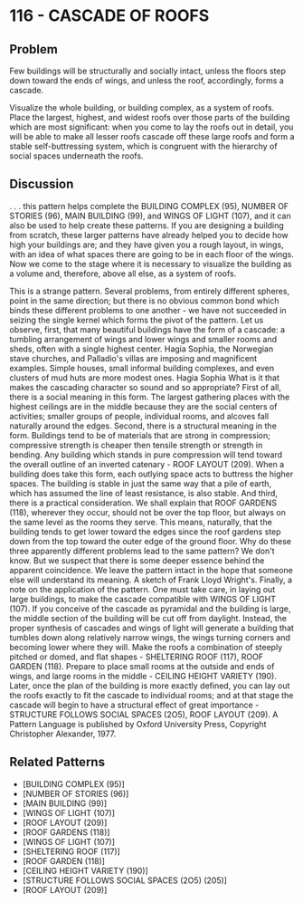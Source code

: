 # 116 - CASCADE OF ROOFS

## Problem

Few buildings will be structurally and socially intact, unless the floors step down toward the ends of wings, and unless the roof, accordingly, forms a cascade.

Visualize the whole building, or building complex, as a system of roofs. Place the largest, highest, and widest roofs over those parts of the building which are most significant: when you come to lay the roofs out in detail, you will be able to make all lesser roofs cascade off these large roofs and form a stable self-buttressing system, which is congruent with the hierarchy of social spaces underneath the roofs.

## Discussion

. . . this pattern helps complete the BUILDING COMPLEX (95), NUMBER OF STORIES (96), MAIN BUILDING (99), and WINGS OF LIGHT (107), and it can also be used to help create these patterns. If you are designing a building from scratch, these larger patterns have already helped you to decide how high your buildings are; and they have given you a rough layout, in wings, with an idea of what spaces there are going to be in each floor of the wings. Now we come to the stage where it is necessary to visualize the building as a volume and, therefore, above all else, as a system of roofs.

This is a strange pattern. Several problems, from entirely different spheres, point in the same direction; but there is no obvious common bond which binds these different problems to one another - we have not succeeded in seizing the single kernel which forms the pivot of the pattern. Let us observe, first, that many beautiful buildings have the form of a cascade: a tumbling arrangement of wings and lower wings and smaller rooms and sheds, often with a single highest center. Hagia Sophia, the Norwegian stave churches, and Palladio's villas are imposing and magnificent examples. Simple houses, small informal building complexes, and even clusters of mud huts are more modest ones. Hagia Sophia What is it that makes the cascading character so sound and so appropriate? First of all, there is a social meaning in this form. The largest gathering places with the highest ceilings are in the middle because they are the social centers of activities; smaller groups of people, individual rooms, and alcoves fall naturally around the edges. Second, there is a structural meaning in the form. Buildings tend to be of materials that are strong in compression; compressive strength is cheaper then tensile strength or strength in bending. Any building which stands in pure compression will tend toward the overall outline of an inverted catenary - ROOF LAYOUT (209). When a building does take this form, each outlying space acts to buttress the higher spaces. The building is stable in just the same way that a pile of earth, which has assumed the line of least resistance, is also stable. And third, there is a practical consideration. We shall explain that ROOF GARDENS (118), wherever they occur, should not be over the top floor, but always on the same level as the rooms they serve. This means, naturally, that the building tends to get lower toward the edges since the roof gardens step down from the top toward the outer edge of the ground floor. Why do these three apparently different problems lead to the same pattern? We don't know. But we suspect that there is some deeper essence behind the apparent coincidence. We leave the pattern intact in the hope that someone else will understand its meaning. A sketch of Frank Lloyd Wright's. Finally, a note on the application of the pattern. One must take care, in laying out large buildings, to make the cascade compatible with WINGS OF LIGHT (107). If you conceive of the cascade as pyramidal and the building is large, the middle section of the building will be cut off from daylight. Instead, the proper synthesis of cascades and wings of light will generate a building that tumbles down along relatively narrow wings, the wings turning corners and becoming lower where they will. Make the roofs a combination of steeply pitched or domed, and flat shapes - SHELTERING ROOF (117), ROOF GARDEN (118). Prepare to place small rooms at the outside and ends of wings, and large rooms in the middle - CEILING HEIGHT VARIETY (190). Later, once the plan of the building is more exactly defined, you can lay out the roofs exactly to fit the cascade to individual rooms; and at that stage the cascade will begin to have a structural effect of great importance - STRUCTURE FOLLOWS SOCIAL SPACES (2O5), ROOF LAYOUT (209). A Pattern Language is published by Oxford University Press, Copyright Christopher Alexander, 1977.

## Related Patterns

- [BUILDING COMPLEX (95)]
- [NUMBER OF STORIES (96)]
- [MAIN BUILDING (99)]
- [WINGS OF LIGHT (107)]
- [ROOF LAYOUT (209)]
- [ROOF GARDENS (118)]
- [WINGS OF LIGHT (107)]
- [SHELTERING ROOF (117)]
- [ROOF GARDEN (118)]
- [CEILING HEIGHT VARIETY (190)]
- [STRUCTURE FOLLOWS SOCIAL SPACES (2O5) (205)]
- [ROOF LAYOUT (209)]

